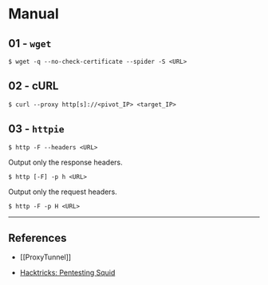 # Manual

## 01 - `wget`

```
$ wget -q --no-check-certificate --spider -S <URL>
```

## 02 - cURL

```
$ curl --proxy http[s]://<pivot_IP> <target_IP>
```

## 03 - `httpie`

```
$ http -F --headers <URL>
```

Output only the response headers.

```
$ http [-F] -p h <URL>
```

Output only the request headers.

```
$ http -F -p H <URL>
```

---
## References

- [[ProxyTunnel]]

- [Hacktricks: Pentesting Squid](https://book.hacktricks.xyz/network-services-pentesting/3128-pentesting-squid)